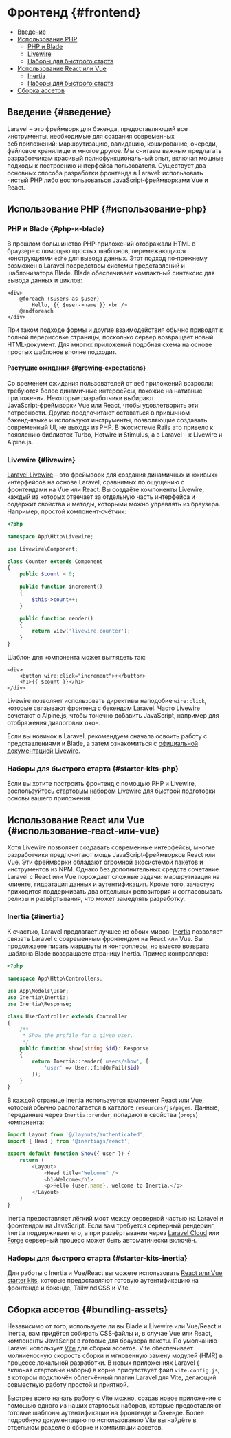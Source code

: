 # Фронтенд {#frontend}

* [Введение](#введение)
* [Использование PHP](#использование-php)
  * [PHP и Blade](#php-и-blade)
  * [Livewire](#livewire)
  * [Наборы для быстрого старта](#starter-kits-php)
* [Использование React или Vue](#использование-react-или-vue)
  * [Inertia](#inertia)
  * [Наборы для быстрого старта](#starter-kits-inertia)
* [Сборка ассетов](#bundling-assets)

## Введение {#введение}

Laravel – это фреймворк для бэкенда, предоставляющий все инструменты, необходимые для создания современных веб приложений: маршрутизацию, валидацию, кэширование, очереди, файловое хранилище и многое другое. Мы считаем важным предлагать разработчикам красивый полнофункциональный опыт, включая мощные подходы к построению интерфейса пользователя. Существует два основных способа разработки фронтенда в Laravel: использовать чистый PHP либо воспользоваться JavaScript‑фреймворками Vue и React.

## Использование PHP {#использование-php}

### PHP и Blade {#php-и-blade}

В прошлом большинство PHP‑приложений отображали HTML в браузере с помощью простых шаблонов, перемежающихся конструкциями `echo` для вывода данных. Этот подход по‑прежнему возможен в Laravel посредством системы представлений и шаблонизатора Blade. Blade обеспечивает компактный синтаксис для вывода данных и циклов:

```blade
<div>
    @foreach ($users as $user)
        Hello, {{ $user->name }} <br />
    @endforeach
</div>
```

При таком подходе формы и другие взаимодействия обычно приводят к полной перерисовке страницы, посколько сервер возвращает новый HTML‑документ. Для многих приложений подобная схема на основе простых шаблонов вполне подходит.

#### Растущие ожидания {#growing-expectations}

Со временем ожидания пользователей от веб приложений возросли: требуются более динамичные интерфейсы, похожие на нативные приложения. Некоторые разработчики выбирают JavaScript‑фреймворки Vue или React, чтобы удовлетворить эти потребности. Другие предпочитают оставаться в привычном бэкенд‑языке и используют инструменты, позволяющие создавать современный UI, не выходя из PHP. В экосистеме Rails это привело к появлению библиотек Turbo, Hotwire и Stimulus, а в Laravel – к Livewire и Alpine.js.

### Livewire {#livewire}
[Laravel Livewire](https://livewire.laravel.com) – это фреймворк для создания динамичных и «живых» интерфейсов на основе Laravel, сравнимых по ощущению с фронтендами на Vue или React. Вы создаёте компоненты Livewire, каждый из которых отвечает за отдельную часть интерфейса и содержит свойства и методы, которыми можно управлять из браузера. Например, простой компонент‑счётчик:

```php
<?php

namespace App\Http\Livewire;

use Livewire\Component;

class Counter extends Component
{
    public $count = 0;

    public function increment()
    {
        $this->count++;
    }

    public function render()
    {
        return view('livewire.counter');
    }
}
```

Шаблон для компонента может выглядеть так:

```blade
<div>
    <button wire:click="increment">+</button>
    <h1>{{ $count }}</h1>
</div>
```

Livewire позволяет использовать директивы наподобие `wire:click`, которые связывают фронтенд с бэкендом Laravel. Часто Livewire сочетают с Alpine.js, чтобы точечно добавить JavaScript, например для отображения диалоговых окон.

Если вы новичок в Laravel, рекомендуем сначала освоить работу с представлениями и Blade, а затем ознакомиться с [официальной документацией Livewire](https://livewire.laravel.com).

### Наборы для быстрого старта {#starter-kits-php}

Если вы хотите построить фронтенд с помощью PHP и Livewire, воспользуйтесь [стартовым набором Livewire](https://laravel.com/starter-kits) для быстрой подготовки основы вашего приложения.

## Использование React или Vue {#использование-react-или-vue}

Хотя Livewire позволяет создавать современные интерфейсы, многие разработчики предпочитают мощь JavaScript‑фреймворков React или Vue. Эти фреймворки обладают огромной экосистемой пакетов и инструментов из NPM. Однако без дополнительных средств сочетание Laravel с React или Vue порождает сложные задачи: маршрутизация на клиенте, гидратация данных и аутентификация. Кроме того, зачастую приходится поддерживать два отдельных репозитория и согласовывать релизы и развёртывания, что может замедлять разработку.

### Inertia {#inertia}

К счастью, Laravel предлагает лучшее из обоих миров: [Inertia](https://inertiajs.com) позволяет связать Laravel с современным фронтендом на React или Vue. Вы продолжаете писать маршруты и контроллеры, но вместо возврата шаблона Blade возвращаете страницу Inertia. Пример контроллера:
```php
<?php

namespace App\Http\Controllers;

use App\Models\User;
use Inertia\Inertia;
use Inertia\Response;

class UserController extends Controller
{
    /**
     * Show the profile for a given user.
     */
    public function show(string $id): Response
    {
        return Inertia::render('users/show', [
            'user' => User::findOrFail($id)
        ]);
    }
}
```

В каждой странице Inertia используется компонент React или Vue, который обычно располагается в каталоге `resources/js/pages`. Данные, переданные через `Inertia::render`, попадают в свойства (`props`) компонента:

```javascript
import Layout from '@/layouts/authenticated';
import { Head } from '@inertiajs/react';

export default function Show({ user }) {
    return (
        <Layout>
            <Head title="Welcome" />
            <h1>Welcome</h1>
            <p>Hello {user.name}, welcome to Inertia.</p>
        </Layout>
    )
}
```

Inertia предоставляет лёгкий мост между серверной частью на Laravel и фронтендом на JavaScript. Если вам требуется серверный рендеринг, Inertia поддерживает его, а при развёртывании через [Laravel Cloud](https://cloud.laravel.com) или [Forge](https://forge.laravel.com) серверный процесс может быть автоматически включён.

### Наборы для быстрого старта {#starter-kits-inertia}

Для работы с Inertia и Vue/React вы можете использовать [React или Vue starter kits](https://laravel.com/starter-kits), которые предоставляют готовую аутентификацию на фронтенде и бэкенде, Tailwind CSS и Vite.

## Сборка ассетов {#bundling-assets}

Независимо от того, используете ли вы Blade и Livewire или Vue/React и Inertia, вам придётся собирать CSS‑файлы и, в случае Vue или React, компоненты JavaScript в готовые для браузера пакеты. По умолчанию Laravel использует [Vite](https://vitejs.dev) для сборки ассетов. Vite обеспечивает молниеносную скорость сборки и мгновенную замену модулей (HMR) в процессе локальной разработки. В новых приложениях Laravel ( включая стартовые наборы) в корне присутствует файл `vite.config.js`, в котором подключён облегчённый плагин Laravel для Vite, делающий совместную работу простой и приятной.

Быстрее всего начать работу с Vite можно, создав новое приложение с помощью одного из наших стартовых наборов, которые предоставляют готовые шаблоны аутентификации на фронтенде и бэкенде. Более подробную документацию по использованию Vite вы найдёте в отдельном разделе о сборке и компиляции ассетов.
